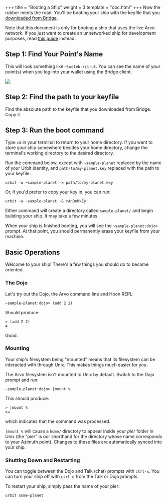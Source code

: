 +++
title = "Booting a Ship"
weight = 3
template = "doc.html"
+++
Now the rubber meets the road. You'll be booting your ship with the keyfile that you [downloaded from Bridge](./docs/concepts/azimuth.md).

Note that this document is only for booting a ship that uses the live Arvo network. If you just want to create an unnetworked ship for development purposes, read [this guide](./docs/using/creating-a-development-ship.md) instead.

## Step 1: Find Your Point's Name

This will look something like `~lodleb-ritrul`. You can see the name of your point(s) when you log into your wallet using the Bridge client.

![](https://media.urbit.org/site/bridge-0.png)

## Step 2: Find the path to your keyfile

Find the absolute path to the keyfile that you downloaded from Bridge. Copy it.

## Step 3: Run the boot command

Type `cd` in your terminal to return to your home directory. If you want to
store your ship somewhere besides your home directory, change the terminal's
working directory to the desired directory.

Run the command below, except with `~sample-planet` replaced by the name of your
Urbit identity, and `path/to/my-planet.key` replaced with the path to your
keyfile:

```
urbit -w ~sample-planet -k path/to/my-planet.key
```

Or, if you'd prefer to copy your key in, you can run:

```
urbit -w ~sample-planet -G rAnDoMkEy
```

Either command will create a directory called `sample-planet/` and begin
building your ship. It may take a few minutes.

When your ship is finished booting, you will see the `~sample-planet:dojo>`
prompt. At that point, you should permanently erase your keyfile from your
machine.

## Basic Operations

Welcome to your ship! There's a few things you should do to become oriented.

### The Dojo

Let's try out the Dojo, the Arvo command line and Hoon REPL:

```
~sample-planet:dojo> (add 2 2)
```

Should produce:

```
> (add 2 2)
4
```

Good.

### Mounting

Your ship's filesystem being "mounted" means that its filesystem can be interacted with through Unix. This makes things much easier for you.

The Arvo filesystem isn't mounted to Unix by default. Switch to the Dojo prompt and run:

```
~sample-planet:dojo> |mount %
```

This should produce:

```
> |mount %
>=
```

which indicates that the command was processed.

`|mount %` will cause a `home/` directory to appear inside your _pier_ folder in Unix (the "pier" is our shorthand for the directory whose name corresponds to your Azimuth point). Changes to these files are automatically synced into your ship.

### Shutting Down and Restarting

You can toggle between the Dojo and Talk (chat) prompts with `ctrl-x`. You can turn your ship off with `ctrl-d` from the Talk or Dojo prompts.

To restart your ship, simply pass the name of your pier:

```
urbit some-planet
```
